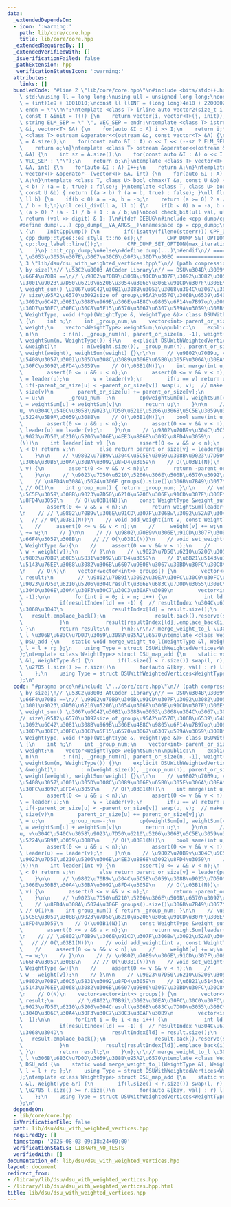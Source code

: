 ```yaml
---
data:
  _extendedDependsOn:
  - icon: ':warning:'
    path: lib/core/core.hpp
    title: lib/core/core.hpp
  _extendedRequiredBy: []
  _extendedVerifiedWith: []
  _isVerificationFailed: false
  _pathExtension: hpp
  _verificationStatusIcon: ':warning:'
  attributes:
    links: []
  bundledCode: "#line 2 \"lib/core/core.hpp\"\n#include <bits/stdc++.h>\nusing namespace\
    \ std;\nusing ll = long long;\nusing ull = unsigned long long;\nconst int INF\
    \ = (int)1e9 + 1001010;\nconst ll llINF = (long long)4e18 + 22000020;\nconst string\
    \ endn = \"\\n\";\ntemplate <class T> inline auto vector2(size_t i, size_t j,\
    \ const T &init = T()) {\n    return vector(i, vector<T>(j, init));\n}\nconst\
    \ string ELM_SEP = \" \", VEC_SEP = endn;\ntemplate <class T> istream &operator>>(istream\
    \ &i, vector<T> &A) {\n    for(auto &I : A) i >> I;\n    return i;\n}\ntemplate\
    \ <class T> ostream &operator<<(ostream &o, const vector<T> &A) {\n    int sz\
    \ = A.size();\n    for(const auto &I : A) o << I << (--sz ? ELM_SEP : \"\");\n\
    \    return o;\n}\ntemplate <class T> ostream &operator<<(ostream &o, const vector<vector<T>>\
    \ &A) {\n    int sz = A.size();\n    for(const auto &I : A) o << I << (--sz ?\
    \ VEC_SEP : \"\");\n    return o;\n}\ntemplate <class T> vector<T> &operator++(vector<T>\
    \ &A, int) {\n    for(auto &I : A) I++;\n    return A;\n}\ntemplate <class T>\
    \ vector<T> &operator--(vector<T> &A, int) {\n    for(auto &I : A) I--;\n    return\
    \ A;\n}\ntemplate <class T, class U> bool chmax(T &a, const U &b) { return ((a\
    \ < b) ? (a = b, true) : false); }\ntemplate <class T, class U> bool chmin(T &a,\
    \ const U &b) { return ((a > b) ? (a = b, true) : false); }\nll floor_div(ll a,\
    \ ll b) {\n    if(b < 0) a = -a, b = -b;\n    return (a >= 0) ? a / b : (a + 1)\
    \ / b - 1;\n}\nll ceil_div(ll a, ll b) {\n    if(b < 0) a = -a, b = -b;\n    return\
    \ (a > 0) ? (a - 1) / b + 1 : a / b;\n}\nbool check_bit(ull val, ull digit) {\
    \ return (val >> digit) & 1; }\n#ifdef DEBUG\n#include <cpp-dump/cpp-dump.hpp>\n\
    #define dump(...) cpp_dump(__VA_ARGS__)\nnamespace cp = cpp_dump;\nstruct InitCppDump\
    \ {\n    InitCppDump() {\n        if(!isatty(fileno(stderr))) CPP_DUMP_SET_OPTION(es_style,\
    \ cpp_dump::types::es_style_t::no_es);\n        CPP_DUMP_SET_OPTION(log_label_func,\
    \ cp::log_label::line());\n        CPP_DUMP_SET_OPTION(max_iteration_count, 30);\n\
    \    }\n} init_cpp_dump;\n#else\n#define dump(...)\n#endif\n// ====================\
    \ \u3053\u3053\u307E\u3067\u30C6\u30F3\u30D7\u30EC ====================\n#line\
    \ 3 \"lib/dsu/dsu_with_weighted_vertices.hpp\"\n// (path compression) + (union\
    \ by size)\n// \u53C2\u8003 AtCoder Library\n// == DSU\u304B\u3089\u306E\u5909\
    \u66F4\u70B9 ==\n// \u9802\u70B9\u306B\u91CD\u307F\u3092\u3082\u305F\u305B\u3066\
    \u3001\u9023\u7D50\u6210\u5206\u3054\u3068\u306E\u91CD\u307F\u306E\u548C\u3092\
    \ weight_sum() \u3067\u6C42\u3081\u308B\u3053\u3068\u304C\u3067\u304D\u308B\n\
    // size\u95A2\u6570\u3092size_of_group\u95A2\u6570\u306B\u6539\u540D\n// \u548C\
    \u3092\u6C42\u3081\u308B\u969B\u306E\u4E8C\u9805\u6F14\u7B97op\u306F\u30C6\u30F3\
    \u30D7\u30EC\u30FC\u30C8\u5F15\u6570\u3067\u6307\u5B9A\u3059\u308B\ntemplate <class\
    \ WeightType, void (*op)(WeightType &, WeightType &)> class DSUWithWeightedVertices\
    \ {\n    int n;\n    int _group_num;\n    vector<int> parent_or_size;\n    vector<WeightType>\
    \ weight;\n    vector<WeightType> weightSum;\n\npublic:\n    explicit DSUWithWeightedVertices(size_t\
    \ n)\n        : n(n), _group_num(n), parent_or_size(n, -1), weight(n, WeightType()),\
    \ weightSum(n, WeightType()) {}\n    explicit DSUWithWeightedVertices(const vector<WeightType>\
    \ &weight)\n        : n(weight.size()), _group_num(n), parent_or_size(n, -1),\
    \ weight(weight), weightSum(weight) {}\n\n\n    // \u9802\u70B9u, v\u3092\u7D50\
    \u5408\u3057\u3001\u305D\u308C\u3089\u306E\u65B0\u305F\u306A\u30EA\u30FC\u30C0\
    \u30FC\u3092\u8FD4\u3059\n    // O(\u03B1(N))\n    int merge(int u, int v) {\n\
    \        assert(0 <= u && u < n);\n        assert(0 <= v && v < n);\n        u\
    \ = leader(u);\n        v = leader(v);\n        if(u == v) return u;\n       \
    \ if(-parent_or_size[u] < -parent_or_size[v]) swap(u, v);  // make size(u) >=\
    \ size(v)\n        parent_or_size[u] += parent_or_size[v];\n        parent_or_size[v]\
    \ = u;\n        _group_num--;\n        op(weightSum[u], weightSum[v]);  // weightSum[u]\
    \ = weightSum[u] + weightSum[v]\n        return u;\n    }\n\n    // \u9802\u70B9\
    u, v\u304C\u540C\u3058\u9023\u7D50\u6210\u5206\u306B\u5C5E\u3059\u308B\u304B\u3092\
    \u5224\u5B9A\u3059\u308B\n    // O(\u03B1(N))\n    bool same(int u, int v) {\n\
    \        assert(0 <= u && u < n);\n        assert(0 <= v && v < n);\n        return\
    \ leader(u) == leader(v);\n    }\n\n    // \u9802\u70B9v\u304C\u5C5E\u3059\u308B\
    \u9023\u7D50\u6210\u5206\u306E\u4EE3\u8868\u3092\u8FD4\u3059\n    // O(\u03B1\
    (N))\n    int leader(int v) {\n        assert(0 <= v && v < n);\n        if(parent_or_size[v]\
    \ < 0) return v;\n        else return parent_or_size[v] = leader(parent_or_size[v]);\n\
    \    }\n\n    // \u9802\u70B9v\u304C\u5C5E\u3059\u308B\u9023\u7D50\u6210\u5206\
    \u306E\u30B5\u30A4\u30BA\u3092\u8FD4\u3059\n    // O(\u03B1(N))\n    int size_of_group(int\
    \ v) {\n        assert(0 <= v && v < n);\n        return -parent_or_size[leader(v)];\n\
    \    }\n\n    // \u9023\u7D50\u6210\u5206\u306E\u500B\u6570\u3092\u8FD4\u3059\n\
    \    // \u8FD4\u308A\u5024\u306F groups().size()\u306B\u7B49\u3057\u3044\n   \
    \ // O(1)\n    int group_num() { return _group_num; }\n\n    // \u9802\u70B9v\u304C\
    \u5C5E\u3059\u308B\u9023\u7D50\u6210\u5206\u306E\u91CD\u307F\u306E\u548C\u3092\
    \u8FD4\u3059\n    // O(\u03B1(N))\n    const WeightType &weight_sum(int v) {\n\
    \        assert(0 <= v && v < n);\n        return weightSum[leader(v)];\n    }\n\
    \n    // // \u9802\u70B9v\u306E\u91CD\u307F\u306Bw\u3092\u52A0\u3048\u308B\n \
    \   // // O(\u03B1(N))\n    // void add_weight(int v, const WeightType &w){\n\
    \    //     assert(0 <= v && v < n);\n    //     weight[v] += w;\n    //     weightSum[leader(v)]\
    \ += w;\n    // }\n\n    // // \u9802\u70B9v\u306E\u91CD\u307F\u3092w\u306B\u5909\
    \u66F4\u3059\u308B\n    // // O(\u03B1(N))\n    // void set_weight(int v, const\
    \ WeightType &w){\n    //     assert(0 <= v && v < n);\n    //     add_weight(v,\
    \ w - weight[v]);\n    // }\n\n    // \u9023\u7D50\u6210\u5206\u3054\u3068\u306E\
    \u9802\u70B9\u60C5\u5831\u3092\u8FD4\u3059\n    // 1\u6B21\u5143\u76EE\u30012\u6B21\
    \u5143\u76EE\u3068\u3082\u306B\u6607\u9806\u3067\u30BD\u30FC\u30C8\u6E08\u307F\
    \n    // O(N)\n    vector<vector<int>> groups() {\n        vector<vector<int>>\
    \ result;\n        // \u9802\u70B9i\u3092\u30EA\u30FC\u30C0\u30FC\u3068\u3059\u308B\
    \u9023\u7D50\u6210\u5206\u304Cresult\u306B\u683C\u7D0D\u3055\u308C\u308B\u3068\
    \u304D\u306E\u30A4\u30F3\u30C7\u30C3\u30AF\u30B9\n        vector<int> resultIndex(n,\
    \ -1);\n\n        for(int i = 0; i < n; i++) {\n            int ld = leader(i);\n\
    \            if(resultIndex[ld] == -1) {  // resultIndex \u304C\u672A\u5B9A\u306E\
    \u3068\u304D\n                resultIndex[ld] = result.size();\n             \
    \   result.emplace_back();\n                result.back().reserve(size_of_group(ld));\n\
    \            }\n            result[resultIndex[ld]].emplace_back(i);\n       \
    \ }\n        return result;\n    }\n};\n\n// merge_weight_to_l \u306F l + r \u3092\
    \ l \u306B\u683C\u7D0D\u3059\u308B\u95A2\u6570\ntemplate <class WeightType> struct\
    \ DSU_add {\n    static void merge_weight_to_l(WeightType &l, WeightType &r) {\
    \ l = l + r; };\n    using Type = struct DSUWithWeightedVertices<WeightType, merge_weight_to_l>;\n\
    };\ntemplate <class WeightType> struct DSU_map_add {\n    static void merge_weight_to_l(WeightType\
    \ &l, WeightType &r) {\n        if(l.size() < r.size()) swap(l, r);\n        //\
    \ \u2705 l.size() >= r.size()\n        for(auto &[key, val] : r) l[key] += val;\n\
    \    };\n    using Type = struct DSUWithWeightedVertices<WeightType, merge_weight_to_l>;\n\
    };\n"
  code: "#pragma once\n#include \"../core/core.hpp\"\n// (path compression) + (union\
    \ by size)\n// \u53C2\u8003 AtCoder Library\n// == DSU\u304B\u3089\u306E\u5909\
    \u66F4\u70B9 ==\n// \u9802\u70B9\u306B\u91CD\u307F\u3092\u3082\u305F\u305B\u3066\
    \u3001\u9023\u7D50\u6210\u5206\u3054\u3068\u306E\u91CD\u307F\u306E\u548C\u3092\
    \ weight_sum() \u3067\u6C42\u3081\u308B\u3053\u3068\u304C\u3067\u304D\u308B\n\
    // size\u95A2\u6570\u3092size_of_group\u95A2\u6570\u306B\u6539\u540D\n// \u548C\
    \u3092\u6C42\u3081\u308B\u969B\u306E\u4E8C\u9805\u6F14\u7B97op\u306F\u30C6\u30F3\
    \u30D7\u30EC\u30FC\u30C8\u5F15\u6570\u3067\u6307\u5B9A\u3059\u308B\ntemplate <class\
    \ WeightType, void (*op)(WeightType &, WeightType &)> class DSUWithWeightedVertices\
    \ {\n    int n;\n    int _group_num;\n    vector<int> parent_or_size;\n    vector<WeightType>\
    \ weight;\n    vector<WeightType> weightSum;\n\npublic:\n    explicit DSUWithWeightedVertices(size_t\
    \ n)\n        : n(n), _group_num(n), parent_or_size(n, -1), weight(n, WeightType()),\
    \ weightSum(n, WeightType()) {}\n    explicit DSUWithWeightedVertices(const vector<WeightType>\
    \ &weight)\n        : n(weight.size()), _group_num(n), parent_or_size(n, -1),\
    \ weight(weight), weightSum(weight) {}\n\n\n    // \u9802\u70B9u, v\u3092\u7D50\
    \u5408\u3057\u3001\u305D\u308C\u3089\u306E\u65B0\u305F\u306A\u30EA\u30FC\u30C0\
    \u30FC\u3092\u8FD4\u3059\n    // O(\u03B1(N))\n    int merge(int u, int v) {\n\
    \        assert(0 <= u && u < n);\n        assert(0 <= v && v < n);\n        u\
    \ = leader(u);\n        v = leader(v);\n        if(u == v) return u;\n       \
    \ if(-parent_or_size[u] < -parent_or_size[v]) swap(u, v);  // make size(u) >=\
    \ size(v)\n        parent_or_size[u] += parent_or_size[v];\n        parent_or_size[v]\
    \ = u;\n        _group_num--;\n        op(weightSum[u], weightSum[v]);  // weightSum[u]\
    \ = weightSum[u] + weightSum[v]\n        return u;\n    }\n\n    // \u9802\u70B9\
    u, v\u304C\u540C\u3058\u9023\u7D50\u6210\u5206\u306B\u5C5E\u3059\u308B\u304B\u3092\
    \u5224\u5B9A\u3059\u308B\n    // O(\u03B1(N))\n    bool same(int u, int v) {\n\
    \        assert(0 <= u && u < n);\n        assert(0 <= v && v < n);\n        return\
    \ leader(u) == leader(v);\n    }\n\n    // \u9802\u70B9v\u304C\u5C5E\u3059\u308B\
    \u9023\u7D50\u6210\u5206\u306E\u4EE3\u8868\u3092\u8FD4\u3059\n    // O(\u03B1\
    (N))\n    int leader(int v) {\n        assert(0 <= v && v < n);\n        if(parent_or_size[v]\
    \ < 0) return v;\n        else return parent_or_size[v] = leader(parent_or_size[v]);\n\
    \    }\n\n    // \u9802\u70B9v\u304C\u5C5E\u3059\u308B\u9023\u7D50\u6210\u5206\
    \u306E\u30B5\u30A4\u30BA\u3092\u8FD4\u3059\n    // O(\u03B1(N))\n    int size_of_group(int\
    \ v) {\n        assert(0 <= v && v < n);\n        return -parent_or_size[leader(v)];\n\
    \    }\n\n    // \u9023\u7D50\u6210\u5206\u306E\u500B\u6570\u3092\u8FD4\u3059\n\
    \    // \u8FD4\u308A\u5024\u306F groups().size()\u306B\u7B49\u3057\u3044\n   \
    \ // O(1)\n    int group_num() { return _group_num; }\n\n    // \u9802\u70B9v\u304C\
    \u5C5E\u3059\u308B\u9023\u7D50\u6210\u5206\u306E\u91CD\u307F\u306E\u548C\u3092\
    \u8FD4\u3059\n    // O(\u03B1(N))\n    const WeightType &weight_sum(int v) {\n\
    \        assert(0 <= v && v < n);\n        return weightSum[leader(v)];\n    }\n\
    \n    // // \u9802\u70B9v\u306E\u91CD\u307F\u306Bw\u3092\u52A0\u3048\u308B\n \
    \   // // O(\u03B1(N))\n    // void add_weight(int v, const WeightType &w){\n\
    \    //     assert(0 <= v && v < n);\n    //     weight[v] += w;\n    //     weightSum[leader(v)]\
    \ += w;\n    // }\n\n    // // \u9802\u70B9v\u306E\u91CD\u307F\u3092w\u306B\u5909\
    \u66F4\u3059\u308B\n    // // O(\u03B1(N))\n    // void set_weight(int v, const\
    \ WeightType &w){\n    //     assert(0 <= v && v < n);\n    //     add_weight(v,\
    \ w - weight[v]);\n    // }\n\n    // \u9023\u7D50\u6210\u5206\u3054\u3068\u306E\
    \u9802\u70B9\u60C5\u5831\u3092\u8FD4\u3059\n    // 1\u6B21\u5143\u76EE\u30012\u6B21\
    \u5143\u76EE\u3068\u3082\u306B\u6607\u9806\u3067\u30BD\u30FC\u30C8\u6E08\u307F\
    \n    // O(N)\n    vector<vector<int>> groups() {\n        vector<vector<int>>\
    \ result;\n        // \u9802\u70B9i\u3092\u30EA\u30FC\u30C0\u30FC\u3068\u3059\u308B\
    \u9023\u7D50\u6210\u5206\u304Cresult\u306B\u683C\u7D0D\u3055\u308C\u308B\u3068\
    \u304D\u306E\u30A4\u30F3\u30C7\u30C3\u30AF\u30B9\n        vector<int> resultIndex(n,\
    \ -1);\n\n        for(int i = 0; i < n; i++) {\n            int ld = leader(i);\n\
    \            if(resultIndex[ld] == -1) {  // resultIndex \u304C\u672A\u5B9A\u306E\
    \u3068\u304D\n                resultIndex[ld] = result.size();\n             \
    \   result.emplace_back();\n                result.back().reserve(size_of_group(ld));\n\
    \            }\n            result[resultIndex[ld]].emplace_back(i);\n       \
    \ }\n        return result;\n    }\n};\n\n// merge_weight_to_l \u306F l + r \u3092\
    \ l \u306B\u683C\u7D0D\u3059\u308B\u95A2\u6570\ntemplate <class WeightType> struct\
    \ DSU_add {\n    static void merge_weight_to_l(WeightType &l, WeightType &r) {\
    \ l = l + r; };\n    using Type = struct DSUWithWeightedVertices<WeightType, merge_weight_to_l>;\n\
    };\ntemplate <class WeightType> struct DSU_map_add {\n    static void merge_weight_to_l(WeightType\
    \ &l, WeightType &r) {\n        if(l.size() < r.size()) swap(l, r);\n        //\
    \ \u2705 l.size() >= r.size()\n        for(auto &[key, val] : r) l[key] += val;\n\
    \    };\n    using Type = struct DSUWithWeightedVertices<WeightType, merge_weight_to_l>;\n\
    };\n"
  dependsOn:
  - lib/core/core.hpp
  isVerificationFile: false
  path: lib/dsu/dsu_with_weighted_vertices.hpp
  requiredBy: []
  timestamp: '2025-08-03 09:18:24+09:00'
  verificationStatus: LIBRARY_NO_TESTS
  verifiedWith: []
documentation_of: lib/dsu/dsu_with_weighted_vertices.hpp
layout: document
redirect_from:
- /library/lib/dsu/dsu_with_weighted_vertices.hpp
- /library/lib/dsu/dsu_with_weighted_vertices.hpp.html
title: lib/dsu/dsu_with_weighted_vertices.hpp
---
```

